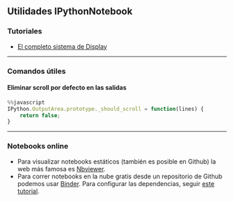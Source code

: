 ## Utilidades IPythonNotebook

### Tutoriales
- [El completo sistema de Display](http://nbviewer.jupyter.org/github/ipython/ipython/blob/2.x/examples/Notebook/Display%20System.ipynb#LaTeX)

______________________________

### Comandos útiles

#### Eliminar scroll por defecto en las salidas
```js
%%javascript
IPython.OutputArea.prototype._should_scroll = function(lines) {
    return false;
}
```


________________________________

### Notebooks online
- Para visualizar notebooks estáticos (también es posible en Github) la web más famosa es [Nbviewer](http://nbviewer.jupyter.org/).
- Para correr notebooks en la nube gratis desde un repositorio de Github podemos usar [Binder](https://mybinder.org/). Para configurar las dependencias, seguir [este tutorial](http://mybinder.readthedocs.io/en/latest/using.html#preparing-a-repository-for-binder).






